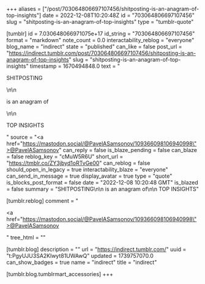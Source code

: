 +++
aliases = ["/post/703064806697107456/shitposting-is-an-anagram-of-top-insights"]
date = 2022-12-08T10:20:48Z
id = "703064806697107456"
slug = "shitposting-is-an-anagram-of-top-insights"
type = "tumblr-quote"

[tumblr]
id = 7.030648066971075e+17
id_string = "703064806697107456"
format = "markdown"
note_count = 0.0
interactability_reblog = "everyone"
blog_name = "indirect"
state = "published"
can_like = false
post_url = "https://indirect.tumblr.com/post/703064806697107456/shitposting-is-an-anagram-of-top-insights"
slug = "shitposting-is-an-anagram-of-top-insights"
timestamp = 1670494848.0
text = "<p>SHITPOSTING</p>\n\n<p>is an anagram of</p>\n\n<p>TOP INSIGHTS</p>"
source = "<a href=\"https://mastodon.social/@PavelASamsonov/109366098106940998\">@PavelASamsonov</a>"
can_reply = false
is_blaze_pending = false
can_blaze = false
reblog_key = "cMuW5R6U"
short_url = "https://tmblr.co/ZY3jbyd1oRTvGe00"
can_reblog = false
should_open_in_legacy = true
interactability_blaze = "everyone"
can_send_in_message = true
display_avatar = true
type = "quote"
is_blocks_post_format = false
date = "2022-12-08 10:20:48 GMT"
is_blazed = false
summary = "SHITPOSTING\n\n is an anagram of\n\n TOP INSIGHTS"

[tumblr.reblog]
comment = "<p><a href=\"https://mastodon.social/@PavelASamsonov/109366098106940998\">@PavelASamsonov</a></p>"
tree_html = ""

[tumblr.blog]
description = ""
url = "https://indirect.tumblr.com/"
uuid = "t:PgyUJU3SA2Klwyt81UWAwQ"
updated = 1739757070.0
can_show_badges = true
name = "indirect"
title = "indirect"

[tumblr.blog.tumblrmart_accessories]
+++
